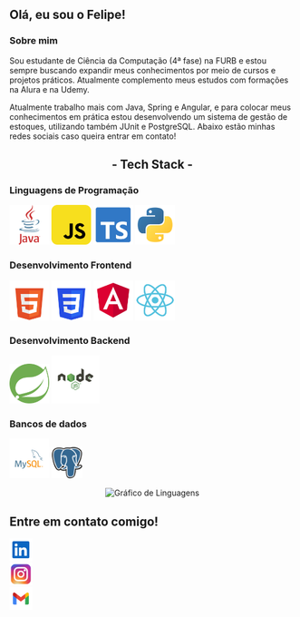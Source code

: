 <h2>Olá, eu sou o Felipe!</h2>

<h3 align="left"> Sobre mim</h3>

<p align="left">
Sou estudante de Ciência da Computação (4ª fase) na FURB e estou sempre buscando expandir meus conhecimentos por meio de cursos e projetos práticos. 
Atualmente complemento meus estudos com formações na Alura e na Udemy.
</p>

<p align="left">
Atualmente trabalho mais com Java, Spring e Angular, e para colocar meus conhecimentos em prática estou desenvolvendo um sistema de gestão de estoques, utilizando também JUnit e PostgreSQL. Abaixo estão minhas redes sociais caso queira entrar em contato!
</p>

<h2 align="center">- Tech Stack -</h2>

<h3>Linguagens de Programação</h3>
<p>
    <img src="images/programming_languages/logo_java.svg" width="70" title="Java" alt="Logo Java">
    <img src="images/programming_languages/logo_javascript.svg" width="70" title="JavaScript" alt="Logo JavaScript">
    <img src="images/programming_languages/logo_typescript.svg" width="70" title="TypeScript" alt="Logo TypeScript">
    <img src="images/programming_languages/logo_python.svg" width="70" title="Python" alt="Logo Python">
</p>

<h3>Desenvolvimento Frontend</h3>
<p>
    <img src="images/web_development/logo_html5.svg" width="70" title="HTML" alt="Logo HTML 5">
    <img src="images/web_development/logo_css3.svg" width="70" title="CSS" alt="Logo CSS 3">
    <img src="images/web_development/logo_angular.svg" width="70" title="Angular" alt="Logo Angular">
    <img src="images/web_development/logo_react.svg" width="70" title="React" alt="Logo React">
</p>

<h3>Desenvolvimento Backend</h3>
<p>
    <img src="images/backend_development/logo_spring.svg" width="70" title="Spring" alt="Logo Spring">
    <img src="images/backend_development/logo_node.svg" width="85" title="Node.js" alt="Logo Node.js">
  </a>
</p>

<h3>Bancos de dados</h3>
<p>
    <img src="images/databases/logo_mysql.svg" width="70" title="MySQL" alt="Logo MySQL">
    <img src="images/databases/logo_postgresql.svg" width="55" title="PostgreSQL" alt="Logo PostgreSQL">
</p>


<div align="center">
  <img src="https://github-readme-stats.vercel.app/api/top-langs?username=FelipeBoos&locale=en&hide_title=false&layout=compact&card_width=360&langs_count=5&theme=vue&hide_border=true&order=2&custom_title=Linguagens%20Mais%20Utilizadas%20-%20Projetos" height="150" alt="Gráfico de Linguagens"  />
</div>

<h2>Entre em contato comigo!</h2>
<div align="left">
    <a href="https://www.linkedin.com/in/felipe-boos-922380241" target="_blank" style="text-decoration:none; display:inline-block">
        <img src="images/social_media/logo_linkedin.svg" width="40" title="LinkedIn" alt="Logo LinkedIn" style="border:0;">
    </a>
    <br>
    <a href="https://www.instagram.com/felipe_boos" target="_blank" style="text-decoration:none; display:inline-block">
        <img src="images/social_media/logo_instagram.svg" width="40" title="Instagram" alt="Logo Instagram" style="border:0;">
    </a>
    <br>
    <a href="mailto:felipeboos18@gmail.com">
        <img src="images/social_media/logo_gmail.svg" width="40" title="Gmail" alt="Logo Gmail" style="vertical-align:middle; margin-right:10px;">  
    </a>
    <!--<p>🖂 felipeboos18@gmai.com</p>-->
</div>

<!-- ** Imagens ficam com sublinhado quando utilizo o <a>, verificar para corrigir

<h3>Linguagens de Programação</h3>
<p>
  <a href="https://www.instagram.com/felipe_boos" target="_blank" style="text-decoration:none; display:inline-block">
    <img src="images/programming_languages/logo_java.svg" width="100" title="Java" alt="Logo Java" style="border:0;">
  </a>
  <a href="https://www.instagram.com/felipe_boos" target="_blank" style="text-decoration:none;">
    <img src="images/programming_languages/logo_javascript.svg" width="100" title="JavaScript" alt="Logo JavaScript">
  </a>
  <a href="https://www.instagram.com/felipe_boos" target="_blank" style="text-decoration:none;">
    <img src="images/programming_languages/logo_typescript.svg" width="100" title="TypeScript" alt="Logo TypeScript">
  </a>
  <a href="https://www.instagram.com/felipe_boos" target="_blank" style="text-decoration:none;">
    <img src="images/programming_languages/logo_python.svg" width="100" title="Python" alt="Logo Python">
  </a>
</p>

<hr>

<h3>Desenvolvimento Frontend</h3>
<p>
  <a href="https://www.instagram.com/felipe_boos" target="_blank" style="text-decoration:none;">
    <img src="images/web_development/logo_html5.svg" width="100" title="HTML" alt="Logo HTML 5">
  </a>
  <a href="https://www.instagram.com/felipe_boos" target="_blank" style="text-decoration:none;">
    <img src="images/web_development/logo_css3.svg" width="100" title="CSS" alt="Logo CSS 3">
  </a>
  <a href="https://www.instagram.com/felipe_boos" target="_blank" style="text-decoration:none;">
    <img src="images/web_development/logo_angular.svg" width="100" title="Angular" alt="Logo Angular">
  </a>
  <a href="https://www.instagram.com/felipe_boos" target="_blank" style="text-decoration:none;">
    <img src="images/web_development/logo_react.svg" width="100" title="React" alt="Logo React">
  </a>
  <img src="images/web_development/logo_react.svg" width="100" title="React" alt="Logo React">
  <img src="images/web_development/logo_react.svg" width="100" title="React" alt="Logo React">
</p>

<hr>

<h3>Desenvolvimento Backend</h3>
<p>
  <a href="https://www.instagram.com/felipe_boos" target="_blank" style="text-decoration:none;">
    <img src="images/backend_development/logo_spring.svg" width="100" title="Spring" alt="Logo Spring">
  </a>
  <a href="https://www.instagram.com/felipe_boos" target="_blank" style="text-decoration:none;">
    <img src="images/backend_development/logo_node.svg" width="100" title="Node.js" alt="Logo Node.js">
  </a>
</p>

<hr>

<h3>Bancos de dados</h3>
<p>
  <a href="https://www.instagram.com/felipe_boos" target="_blank" style="text-decoration:none;">
    <img src="images/databases/logo_mysql.svg" width="100" title="MySQL" alt="Logo MySQL">
  </a>
</p>


-->